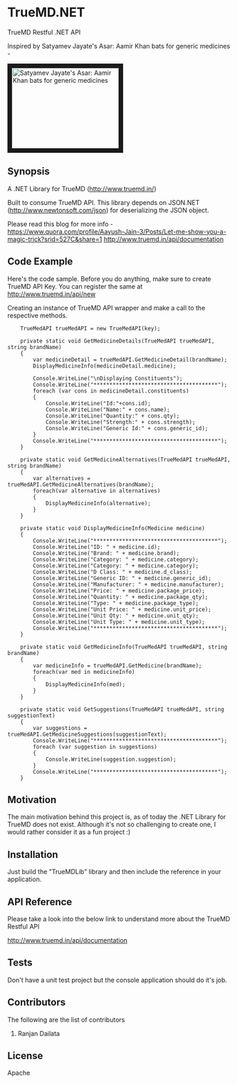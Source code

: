 # TrueMD.NET
TrueMD Restful .NET API

Inspired by Satyamev Jayate's Asar: Aamir Khan bats for generic medicines - 

<a href="http://www.youtube.com/watch?feature=player_embedded&v=lRVr44ZYDL4" target="_blank"><img src="http://img.youtube.com/vi/lRVr44ZYDL4/0.jpg" 
alt="Satyamev Jayate's Asar: Aamir Khan bats for generic medicines" width="240" height="180" border="10" /></a>

## Synopsis

A .NET Library for TrueMD (http://www.truemd.in/)

Built to consume TrueMD API. This library depends on JSON.NET (http://www.newtonsoft.com/json) for deserializing the JSON object.

Please read this blog for more info - https://www.quora.com/profile/Aayush-Jain-3/Posts/Let-me-show-you-a-magic-trick?srid=527C&share=1
http://www.truemd.in/api/documentation

## Code Example

Here's the code sample. Before you do anything, make sure to create TrueMD API Key. You can register the same at http://www.truemd.in/api/new

Creating an instance of TrueMD API wrapper and make a call to the respective methods.

        TrueMedAPI trueMedAPI = new TrueMedAPI(key);
        
        private static void GetMedicineDetails(TrueMedAPI trueMedAPI, string brandName)
        {
            var medicineDetail = trueMedAPI.GetMedicineDetail(brandName);
            DisplayMedicineInfo(medicineDetail.medicine);

            Console.WriteLine("\nDisplaying Constituents");
            Console.WriteLine("***************************************");
            foreach (var cons in medicineDetail.constituents)
            {
                Console.WriteLine("Id:"+cons.id);
                Console.WriteLine("Name:" + cons.name);
                Console.WriteLine("Quantity:" + cons.qty);
                Console.WriteLine("Strength:" + cons.strength);
                Console.WriteLine("Generic Id:" + cons.generic_id);
            }
            Console.WriteLine("***************************************");
        }

        private static void GetMedicineAlternatives(TrueMedAPI trueMedAPI, string brandName)
        {
            var alternatives = trueMedAPI.GetMedicineAlternatives(brandName);
            foreach(var alternative in alternatives)
            {
                DisplayMedicineInfo(alternative);
            }
        }
        
        private static void DisplayMedicineInfo(Medicine medicine)
        {
            Console.WriteLine("***************************************");
            Console.WriteLine("ID: " + medicine.id);
            Console.WriteLine("Brand: " + medicine.brand);
            Console.WriteLine("Category: " + medicine.category);
            Console.WriteLine("Category: " + medicine.category);
            Console.WriteLine("D Class: " + medicine.d_class);
            Console.WriteLine("Generic ID: " + medicine.generic_id);
            Console.WriteLine("Manufacturer: " + medicine.manufacturer);
            Console.WriteLine("Price: " + medicine.package_price);
            Console.WriteLine("Quantity: " + medicine.package_qty);
            Console.WriteLine("Type: " + medicine.package_type);
            Console.WriteLine("Unit Price: " + medicine.unit_price);
            Console.WriteLine("Unit Qty: " + medicine.unit_qty);
            Console.WriteLine("Unit Type: " + medicine.unit_type);
            Console.WriteLine("***************************************");
        }

        private static void GetMedicineInfo(TrueMedAPI trueMedAPI, string brandName)
        {
            var medicineInfo = trueMedAPI.GetMedicine(brandName);
            foreach(var med in medicineInfo)
            {
                DisplayMedicineInfo(med);
            }
        }

        private static void GetSuggestions(TrueMedAPI trueMedAPI, string suggestionText)
        {
            var suggestions = trueMedAPI.GetMedicineSuggestions(suggestionText);
            Console.WriteLine("***************************************");
            foreach (var suggestion in suggestions)
            {
                Console.WriteLine(suggestion.suggestion);
            }
            Console.WriteLine("***************************************");
        }
 
 
## Motivation

The main motivation behind this project is, as of today the .NET Library for TrueMD does not exist. Although it's not so challenging to create one, I would rather consider it as a fun project :)

## Installation

Just build the "TrueMDLib" library and then include the reference in your application.

## API Reference

Please take a look into the below link to understand more about the TrueMD Restful API

http://www.truemd.in/api/documentation

## Tests

Don't have a unit test project but the console application should do it's job.

## Contributors

The following are the list of contributors

1) Ranjan Dailata

## License

Apache
